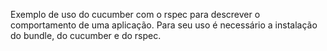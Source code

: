 Exemplo de uso do cucumber com o rspec para descrever o comportamento de uma aplicação.
Para seu uso é necessário a instalação do bundle, do cucumber e do rspec.
